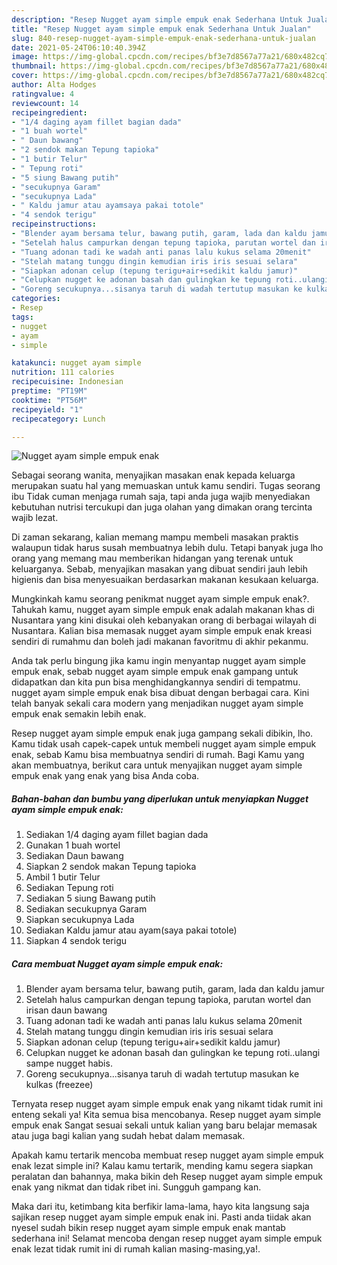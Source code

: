 ```yaml
---
description: "Resep Nugget ayam simple empuk enak Sederhana Untuk Jualan"
title: "Resep Nugget ayam simple empuk enak Sederhana Untuk Jualan"
slug: 840-resep-nugget-ayam-simple-empuk-enak-sederhana-untuk-jualan
date: 2021-05-24T06:10:40.394Z
image: https://img-global.cpcdn.com/recipes/bf3e7d8567a77a21/680x482cq70/nugget-ayam-simple-empuk-enak-foto-resep-utama.jpg
thumbnail: https://img-global.cpcdn.com/recipes/bf3e7d8567a77a21/680x482cq70/nugget-ayam-simple-empuk-enak-foto-resep-utama.jpg
cover: https://img-global.cpcdn.com/recipes/bf3e7d8567a77a21/680x482cq70/nugget-ayam-simple-empuk-enak-foto-resep-utama.jpg
author: Alta Hodges
ratingvalue: 4
reviewcount: 14
recipeingredient:
- "1/4 daging ayam fillet bagian dada"
- "1 buah wortel"
- " Daun bawang"
- "2 sendok makan Tepung tapioka"
- "1 butir Telur"
- " Tepung roti"
- "5 siung Bawang putih"
- "secukupnya Garam"
- "secukupnya Lada"
- " Kaldu jamur atau ayamsaya pakai totole"
- "4 sendok terigu"
recipeinstructions:
- "Blender ayam bersama telur, bawang putih, garam, lada dan kaldu jamur"
- "Setelah halus campurkan dengan tepung tapioka, parutan wortel dan irisan daun bawang"
- "Tuang adonan tadi ke wadah anti panas lalu kukus selama 20menit"
- "Stelah matang tunggu dingin kemudian iris iris sesuai selara"
- "Siapkan adonan celup (tepung terigu+air+sedikit kaldu jamur)"
- "Celupkan nugget ke adonan basah dan gulingkan ke tepung roti..ulangi sampe nugget habis."
- "Goreng secukupnya...sisanya taruh di wadah tertutup masukan ke kulkas (freezee)"
categories:
- Resep
tags:
- nugget
- ayam
- simple

katakunci: nugget ayam simple 
nutrition: 111 calories
recipecuisine: Indonesian
preptime: "PT19M"
cooktime: "PT56M"
recipeyield: "1"
recipecategory: Lunch

---
```



![Nugget ayam simple empuk enak](https://img-global.cpcdn.com/recipes/bf3e7d8567a77a21/680x482cq70/nugget-ayam-simple-empuk-enak-foto-resep-utama.jpg)

Sebagai seorang wanita, menyajikan masakan enak kepada keluarga merupakan suatu hal yang memuaskan untuk kamu sendiri. Tugas seorang ibu Tidak cuman menjaga rumah saja, tapi anda juga wajib menyediakan kebutuhan nutrisi tercukupi dan juga olahan yang dimakan orang tercinta wajib lezat.

Di zaman  sekarang, kalian memang mampu membeli masakan praktis walaupun tidak harus susah membuatnya lebih dulu. Tetapi banyak juga lho orang yang memang mau memberikan hidangan yang terenak untuk keluarganya. Sebab, menyajikan masakan yang dibuat sendiri jauh lebih higienis dan bisa menyesuaikan berdasarkan makanan kesukaan keluarga. 



Mungkinkah kamu seorang penikmat nugget ayam simple empuk enak?. Tahukah kamu, nugget ayam simple empuk enak adalah makanan khas di Nusantara yang kini disukai oleh kebanyakan orang di berbagai wilayah di Nusantara. Kalian bisa memasak nugget ayam simple empuk enak kreasi sendiri di rumahmu dan boleh jadi makanan favoritmu di akhir pekanmu.

Anda tak perlu bingung jika kamu ingin menyantap nugget ayam simple empuk enak, sebab nugget ayam simple empuk enak gampang untuk didapatkan dan kita pun bisa menghidangkannya sendiri di tempatmu. nugget ayam simple empuk enak bisa dibuat dengan berbagai cara. Kini telah banyak sekali cara modern yang menjadikan nugget ayam simple empuk enak semakin lebih enak.

Resep nugget ayam simple empuk enak juga gampang sekali dibikin, lho. Kamu tidak usah capek-capek untuk membeli nugget ayam simple empuk enak, sebab Kamu bisa membuatnya sendiri di rumah. Bagi Kamu yang akan membuatnya, berikut cara untuk menyajikan nugget ayam simple empuk enak yang enak yang bisa Anda coba.

<!--inarticleads1-->

##### Bahan-bahan dan bumbu yang diperlukan untuk menyiapkan Nugget ayam simple empuk enak:

1. Sediakan 1/4 daging ayam fillet bagian dada
1. Gunakan 1 buah wortel
1. Sediakan  Daun bawang
1. Siapkan 2 sendok makan Tepung tapioka
1. Ambil 1 butir Telur
1. Sediakan  Tepung roti
1. Sediakan 5 siung Bawang putih
1. Sediakan secukupnya Garam
1. Siapkan secukupnya Lada
1. Sediakan  Kaldu jamur atau ayam(saya pakai totole)
1. Siapkan 4 sendok terigu




<!--inarticleads2-->

##### Cara membuat Nugget ayam simple empuk enak:

1. Blender ayam bersama telur, bawang putih, garam, lada dan kaldu jamur
1. Setelah halus campurkan dengan tepung tapioka, parutan wortel dan irisan daun bawang
1. Tuang adonan tadi ke wadah anti panas lalu kukus selama 20menit
1. Stelah matang tunggu dingin kemudian iris iris sesuai selara
1. Siapkan adonan celup (tepung terigu+air+sedikit kaldu jamur)
1. Celupkan nugget ke adonan basah dan gulingkan ke tepung roti..ulangi sampe nugget habis.
1. Goreng secukupnya...sisanya taruh di wadah tertutup masukan ke kulkas (freezee)




Ternyata resep nugget ayam simple empuk enak yang nikamt tidak rumit ini enteng sekali ya! Kita semua bisa mencobanya. Resep nugget ayam simple empuk enak Sangat sesuai sekali untuk kalian yang baru belajar memasak atau juga bagi kalian yang sudah hebat dalam memasak.

Apakah kamu tertarik mencoba membuat resep nugget ayam simple empuk enak lezat simple ini? Kalau kamu tertarik, mending kamu segera siapkan peralatan dan bahannya, maka bikin deh Resep nugget ayam simple empuk enak yang nikmat dan tidak ribet ini. Sungguh gampang kan. 

Maka dari itu, ketimbang kita berfikir lama-lama, hayo kita langsung saja sajikan resep nugget ayam simple empuk enak ini. Pasti anda tiidak akan nyesel sudah bikin resep nugget ayam simple empuk enak mantab sederhana ini! Selamat mencoba dengan resep nugget ayam simple empuk enak lezat tidak rumit ini di rumah kalian masing-masing,ya!.

